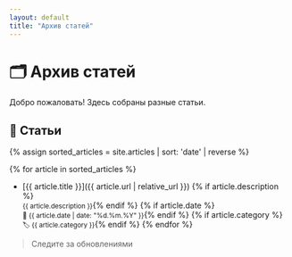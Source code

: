 ```yaml
---
layout: default
title: "Архив статей"
---
```


# 🗂 Архив статей
Добро пожаловать! Здесь собраны разные статьи.

## 📑 Статьи

{% assign sorted_articles = site.articles | sort: 'date' | reverse %}

{% for article in sorted_articles %}
- [{{ article.title }}]({{ article.url | relative_url }})
  {% if article.description %}<br><small>{{ article.description }}</small>{% endif %}
  {% if article.date %}<br><small>📅 {{ article.date | date: "%d.%m.%Y" }}</small>{% endif %}
  {% if article.category %}<br><small>🏷️ {{ article.category }}</small>{% endif %}
{% endfor %}

> Следите за обновлениями
